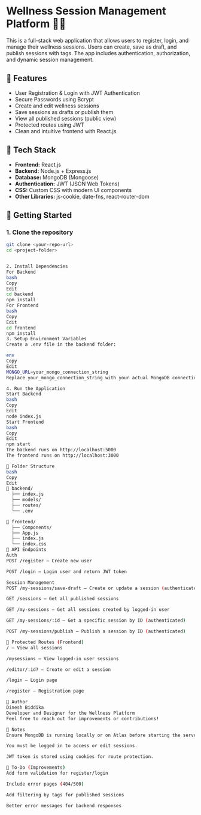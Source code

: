# Wellness Session Management Platform 🧘‍♀️

This is a full-stack web application that allows users to register, login, and manage their wellness sessions. Users can create, save as draft, and publish sessions with tags. The app includes authentication, authorization, and dynamic session management.

## 🌟 Features

- User Registration & Login with JWT Authentication
- Secure Passwords using Bcrypt
- Create and edit wellness sessions
- Save sessions as drafts or publish them
- View all published sessions (public view)
- Protected routes using JWT
- Clean and intuitive frontend with React.js

## 🧱 Tech Stack

- **Frontend:** React.js
- **Backend:** Node.js + Express.js
- **Database:** MongoDB (Mongoose)
- **Authentication:** JWT (JSON Web Tokens)
- **CSS:** Custom CSS with modern UI components
- **Other Libraries:** js-cookie, date-fns, react-router-dom

## 🚀 Getting Started

### 1. Clone the repository
```bash
git clone <your-repo-url>
cd <project-folder>


2. Install Dependencies
For Backend
bash
Copy
Edit
cd backend
npm install
For Frontend
bash
Copy
Edit
cd frontend
npm install
3. Setup Environment Variables
Create a .env file in the backend folder:

env
Copy
Edit
MONGO_URL=your_mongo_connection_string
Replace your_mongo_connection_string with your actual MongoDB connection URI.

4. Run the Application
Start Backend
bash
Copy
Edit
node index.js
Start Frontend
bash
Copy
Edit
npm start
The backend runs on http://localhost:5000
The frontend runs on http://localhost:3000

📂 Folder Structure
bash
Copy
Edit
📁 backend/
  ├── index.js
  ├── models/
  ├── routes/
  └── .env

📁 frontend/
  ├── Components/
  ├── App.js
  ├── index.js
  └── index.css
🧪 API Endpoints
Auth
POST /register – Create new user

POST /login – Login user and return JWT token

Session Management
POST /my-sessions/save-draft – Create or update a session (authenticated)

GET /sessions – Get all published sessions

GET /my-sessions – Get all sessions created by logged-in user

GET /my-sessions/:id – Get a specific session by ID (authenticated)

POST /my-sessions/publish – Publish a session by ID (authenticated)

🔐 Protected Routes (Frontend)
/ – View all sessions

/mysessions – View logged-in user sessions

/editor/:id? – Create or edit a session

/login – Login page

/register – Registration page

👤 Author
Dinesh Biddika
Developer and Designer for the Wellness Platform
Feel free to reach out for improvements or contributions!

📌 Notes
Ensure MongoDB is running locally or on Atlas before starting the server.

You must be logged in to access or edit sessions.

JWT token is stored using cookies for route protection.

🧼 To-Do (Improvements)
Add form validation for register/login

Include error pages (404/500)

Add filtering by tags for published sessions

Better error messages for backend responses
